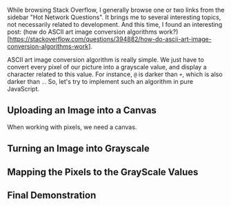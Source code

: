 While browsing Stack Overflow, I generally browse one or two links from the sidebar "Hot Network Questions". It brings me to several interesting topics, not necessarily related to development. And this time, I found an interesting post: (how do ASCII art image conversion algorithms work?)[https://stackoverflow.com/questions/394882/how-do-ascii-art-image-conversion-algorithms-work].

ASCII art image conversion algorithm is really simple. We just have to convert every pixel of our picture into a grayscale value, and display a character related to this value. For instance, `@` is darker than `+`, which is also darker than `.`. So, let's try to implement such an algorithm in pure JavaScript.

## Uploading an Image into a Canvas

When working with pixels, we need a canvas.

## Turning an Image into Grayscale

## Mapping the Pixels to the GrayScale Values

## Final Demonstration
